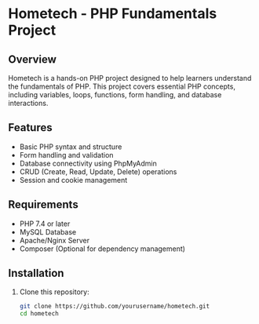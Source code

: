 # Hometech - PHP Fundamentals Project  

## Overview  
Hometech is a hands-on PHP project designed to help learners understand the fundamentals of PHP. This project covers essential PHP concepts, including variables, loops, functions, form handling, and database interactions.  

## Features  
- Basic PHP syntax and structure  
- Form handling and validation  
- Database connectivity using PhpMyAdmin
- CRUD (Create, Read, Update, Delete) operations  
- Session and cookie management  

## Requirements  
- PHP 7.4 or later  
- MySQL Database  
- Apache/Nginx Server  
- Composer (Optional for dependency management)  

## Installation  
1. Clone this repository:  
   ```sh
   git clone https://github.com/yourusername/hometech.git
   cd hometech
